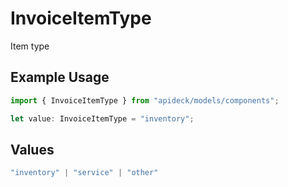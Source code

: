 # InvoiceItemType

Item type

## Example Usage

```typescript
import { InvoiceItemType } from "apideck/models/components";

let value: InvoiceItemType = "inventory";
```

## Values

```typescript
"inventory" | "service" | "other"
```